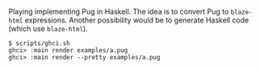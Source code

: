 Playing implementing Pug in Haskell. The idea is to convert Pug to `blaze-html`
expressions. Another possibility would be to generate Haskell code (which use
`blaze-html`).

```
$ scripts/ghci.sh
ghci> :main render examples/a.pug
ghci> :main render --pretty examples/a.pug
```

